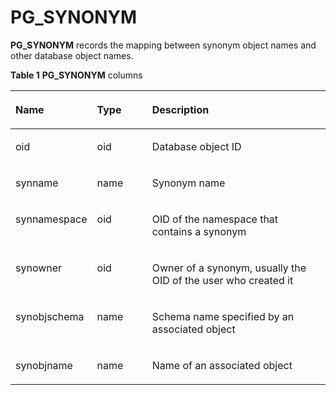 # PG\_SYNONYM<a name="EN-US_TOPIC_0000001126290482"></a>

**PG\_SYNONYM**  records the mapping between synonym object names and other database object names.

**Table  1** **PG\_SYNONYM**  columns

<a name="table18788155943310"></a>
<table><thead align="left"><tr id="row1078919597334"><th class="cellrowborder" valign="top" width="23.472347234723472%" id="mcps1.2.4.1.1"><p id="en-us_topic_0059778876_ac6c318856cec4e67967734cdbe84e08c"><a name="en-us_topic_0059778876_ac6c318856cec4e67967734cdbe84e08c"></a><a name="en-us_topic_0059778876_ac6c318856cec4e67967734cdbe84e08c"></a>Name</p>
</th>
<th class="cellrowborder" valign="top" width="17.85178517851785%" id="mcps1.2.4.1.2"><p id="en-us_topic_0059778876_a6dc7600276264a3f8b273d69415ee20c"><a name="en-us_topic_0059778876_a6dc7600276264a3f8b273d69415ee20c"></a><a name="en-us_topic_0059778876_a6dc7600276264a3f8b273d69415ee20c"></a>Type</p>
</th>
<th class="cellrowborder" valign="top" width="58.67586758675868%" id="mcps1.2.4.1.3"><p id="en-us_topic_0059778876_abd3b518d5c90486fa0735b1279bbb127"><a name="en-us_topic_0059778876_abd3b518d5c90486fa0735b1279bbb127"></a><a name="en-us_topic_0059778876_abd3b518d5c90486fa0735b1279bbb127"></a>Description</p>
</th>
</tr>
</thead>
<tbody><tr id="row8305185610447"><td class="cellrowborder" valign="top" width="23.472347234723472%" headers="mcps1.2.4.1.1 "><p id="p4306175610448"><a name="p4306175610448"></a><a name="p4306175610448"></a>oid</p>
</td>
<td class="cellrowborder" valign="top" width="17.85178517851785%" headers="mcps1.2.4.1.2 "><p id="p11306165616441"><a name="p11306165616441"></a><a name="p11306165616441"></a>oid</p>
</td>
<td class="cellrowborder" valign="top" width="58.67586758675868%" headers="mcps1.2.4.1.3 "><p id="p03067561448"><a name="p03067561448"></a><a name="p03067561448"></a>Database object ID</p>
</td>
</tr>
<tr id="row97906591330"><td class="cellrowborder" valign="top" width="23.472347234723472%" headers="mcps1.2.4.1.1 "><p id="p1790185918337"><a name="p1790185918337"></a><a name="p1790185918337"></a>synname</p>
</td>
<td class="cellrowborder" valign="top" width="17.85178517851785%" headers="mcps1.2.4.1.2 "><p id="p18790175953317"><a name="p18790175953317"></a><a name="p18790175953317"></a>name</p>
</td>
<td class="cellrowborder" valign="top" width="58.67586758675868%" headers="mcps1.2.4.1.3 "><p id="p1979075933318"><a name="p1979075933318"></a><a name="p1979075933318"></a>Synonym name</p>
</td>
</tr>
<tr id="row207901859173313"><td class="cellrowborder" valign="top" width="23.472347234723472%" headers="mcps1.2.4.1.1 "><p id="p2516112712538"><a name="p2516112712538"></a><a name="p2516112712538"></a>synnamespace</p>
</td>
<td class="cellrowborder" valign="top" width="17.85178517851785%" headers="mcps1.2.4.1.2 "><p id="p11223112695411"><a name="p11223112695411"></a><a name="p11223112695411"></a>oid</p>
</td>
<td class="cellrowborder" valign="top" width="58.67586758675868%" headers="mcps1.2.4.1.3 "><p id="p18791125963311"><a name="p18791125963311"></a><a name="p18791125963311"></a>OID of the namespace that contains a synonym</p>
</td>
</tr>
<tr id="row8791185914334"><td class="cellrowborder" valign="top" width="23.472347234723472%" headers="mcps1.2.4.1.1 "><p id="p19125193215533"><a name="p19125193215533"></a><a name="p19125193215533"></a>synowner</p>
</td>
<td class="cellrowborder" valign="top" width="17.85178517851785%" headers="mcps1.2.4.1.2 "><p id="p137911859113311"><a name="p137911859113311"></a><a name="p137911859113311"></a>oid</p>
</td>
<td class="cellrowborder" valign="top" width="58.67586758675868%" headers="mcps1.2.4.1.3 "><p id="p379118595335"><a name="p379118595335"></a><a name="p379118595335"></a>Owner of a synonym, usually the OID of the user who created it</p>
</td>
</tr>
<tr id="row6791195920333"><td class="cellrowborder" valign="top" width="23.472347234723472%" headers="mcps1.2.4.1.1 "><p id="p77911599334"><a name="p77911599334"></a><a name="p77911599334"></a>synobjschema</p>
</td>
<td class="cellrowborder" valign="top" width="17.85178517851785%" headers="mcps1.2.4.1.2 "><p id="p279115915332"><a name="p279115915332"></a><a name="p279115915332"></a>name</p>
</td>
<td class="cellrowborder" valign="top" width="58.67586758675868%" headers="mcps1.2.4.1.3 "><p id="p1979115915331"><a name="p1979115915331"></a><a name="p1979115915331"></a>Schema name specified by an associated object</p>
</td>
</tr>
<tr id="row22761958195319"><td class="cellrowborder" valign="top" width="23.472347234723472%" headers="mcps1.2.4.1.1 "><p id="p1527665855313"><a name="p1527665855313"></a><a name="p1527665855313"></a>synobjname</p>
</td>
<td class="cellrowborder" valign="top" width="17.85178517851785%" headers="mcps1.2.4.1.2 "><p id="p14276125835312"><a name="p14276125835312"></a><a name="p14276125835312"></a>name</p>
</td>
<td class="cellrowborder" valign="top" width="58.67586758675868%" headers="mcps1.2.4.1.3 "><p id="p1927605817534"><a name="p1927605817534"></a><a name="p1927605817534"></a>Name of an associated object</p>
</td>
</tr>
</tbody>
</table>

